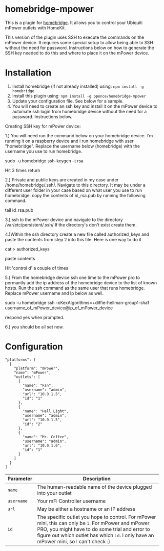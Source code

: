 # homebridge-mpower
This is a plugin for [homebridge](https://github.com/nfarina/homebridge). It allows you to control your Ubiquiti mPower outlets with HomeKit.

This version of the plugin uses SSH to execute the commands on the mPower device. It requires some special setup to allow being able to SSH without the need for password. Instructions below on how to generate the SSH key needed to do this and where to place it on the mPower device.

# Installation

1. Install homebridge (if not already installed) using: `npm install -g homebridge`
2. Install this plugin using: `npm install -g pponce/homebridge-mpower`
3. Update your configuration file. See below for a sample.
4. You will need to create an ssh key and install it on the mPower device to automate ssh login from homebridge device without the need for a password. Instructions below.

Creating SSH key for mPower device:

1.) You will need run the command below on your homebridge device. I'm running it on a raspberry device and i run homebridge with user "homebridge".  Replace the username below (homebridge) with the username you use to run homebridge.

sudo -u homebridge ssh-keygen –t rsa

Hit 3 times return

2.) Private and public keys are created in my case under  /home/homebridge/.ssh/. Navigate to this directory. It may be under a different user folder in your case based on what user you use to run homebridge. copy the contents of id_rsa.pub by running the following command.

tail id_rsa.pub

3.) ssh to the mPower device and navigate to the directory /var/etc/persistent/.ssh/
If the directory's don't exist create them.

4.)Within the ssh directory create a new file called authorized_keys and paste the contents from step 2 into this file.
Here is one way to do it

cat > authorized_keys

paste contents

Hit 'control d' a couple of times
  
5.) From the homebridge device ssh one time to the mPower pro to permantly add the ip address of the homebridge device to the list of known hosts. Run the ssh command as the same user that runs homebridge. Replace mPower username and Ip below as well.

sudo -u homebridge ssh -oKexAlgorithms=+diffie-hellman-group1-sha1 username_of_mPower_device@ip_of_mPower_device

respond yes when prompted.
  
6.) you should be all set now.

# Configuration

```
"platforms": [
  {
    "platform": "mPower",
    "name": "mPower",
    "outlets": [
      {
        "name": "Fan",
        "username": "admin",
        "url": "10.0.1.5",
        "id": "1"
      },
      {
        "name": "Hall Light",
        "username": "admin",
        "url": "10.0.1.5",
        "id": "2"
      },
      {
        "name": "Mr. Coffee",
        "username": "admin",
        "url": "10.0.1.6",
        "id": "1"
      }
    ]
  }
]
```

| Parameter | Description |
|------------|-------------------------------------------------------------------------------------------------------------------------------------------------------------------------------------------------------------------------------------------------|
| `name` | The human-readable name of the device plugged into your outlet |
| `username` | Your mFi Controller username |
| `url` | May be either a hostname or an IP address |
| `id` | The specific outlet you hope to control. For mPower mini, this can only be `1`. For mPower and mPower PRO, you might have to do some trial and error to figure out which outlet has which `id`. I only have an mPower mini, so I can't check :) |
